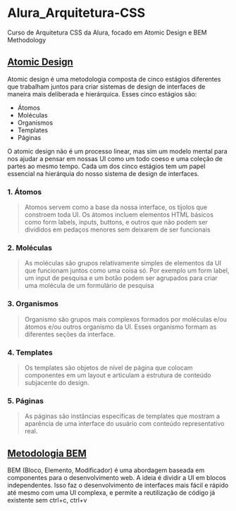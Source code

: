 # Alura_Arquitetura-CSS
Curso de Arquitetura CSS da Alura, focado em Atomic Design e BEM Methodology

## [Atomic Design](https://atomicdesign.bradfrost.com/chapter-2/)
Atomic design é uma metodologia composta de cinco estágios diferentes que trabalham juntos para criar sistemas de design de interfaces de maneira mais deliberada e hierárquica. Esses cinco estágios são:

- Átomos
- Moléculas
- Organismos
- Templates
- Páginas

O atomic design não é um processo linear, mas sim um modelo mental para nos ajudar a pensar em nossas UI como um todo coeso e uma coleção de partes ao mesmo tempo. Cada um dos cinco estágios tem um papel essencial na hierárquia do nosso sistema de design de interfaces.

### 1. Átomos
> Atomos servem como a base da nossa interface, os tijolos que constroem toda UI. Os átomos incluem elementos HTML básicos como form labels, inputs, buttons, e outros que não podem ser divididos em pedaços menores sem deixarem de ser funcionais

### 2. Moléculas
> As moléculas são grupos relativamente simples de elementos da UI que funcionam juntos como uma coisa só. Por exemplo um form label, um input de pesquisa e um botão podem ser agrupados para criar uma molécula de um formulário de pesquisa

### 3. Organismos
> Organismo são grupos mais complexos formados por moléculas e/ou átomos e/ou outros organismo da UI. Esses organismo formam as diferentes seções da interface.

### 4. Templates
> Os templates são objetos de nível de página que colocam componentes em um layout e articulam a estrutura de conteúdo subjacente do design.

### 5. Páginas
> As páginas são instâncias específicas de templates que mostram a aparência de uma interface do usuário com conteúdo representativo real.

## [Metodologia BEM](https://en.bem.info/methodology/quick-start/)
BEM (Bloco, Elemento, Modificador) é uma abordagem baseada em componentes para o desenvolvimento web. A ideia é dividir a UI em blocos independentes. Isso faz o desenvolvimento de interfaces mais fácil e rápido até mesmo com uma UI complexa, e permite a reutilização de código já existente sem ctrl+c, ctrl+v
